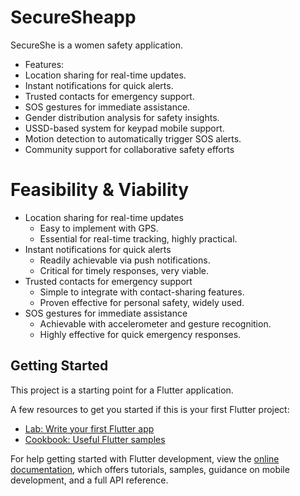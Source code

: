 # SecureSheapp
SecureShe is a women safety application.

- Features:
 - Location sharing for real-time updates.
 - Instant notifications for quick alerts.
 - Trusted contacts for emergency support.
 - SOS gestures for immediate assistance.
 - Gender distribution analysis for safety insights.
 - USSD-based system for keypad mobile support.
 - Motion detection to automatically trigger SOS alerts.
 - Community support for collaborative safety efforts

# Feasibility & Viability 
- Location sharing for real-time updates
  - Easy to implement with GPS.
  - Essential for real-time tracking, highly practical.
- Instant notifications for quick alerts
   - Readily achievable via push notifications.
   - Critical for timely responses, very viable.
- Trusted contacts for emergency support
   - Simple to integrate with contact-sharing features.
   - Proven effective for personal safety, widely used.
- SOS gestures for immediate assistance
   - Achievable with accelerometer and gesture recognition.
   - Highly effective for quick emergency responses.


## Getting Started

This project is a starting point for a Flutter application.

A few resources to get you started if this is your first Flutter project:

- [Lab: Write your first Flutter app](https://docs.flutter.dev/get-started/codelab)
- [Cookbook: Useful Flutter samples](https://docs.flutter.dev/cookbook)

For help getting started with Flutter development, view the
[online documentation](https://docs.flutter.dev/), which offers tutorials,
samples, guidance on mobile development, and a full API reference.

